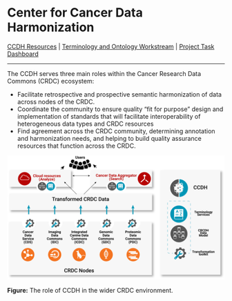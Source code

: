 # Center for Cancer Data Harmonization

[CCDH Resources](https://cancerdhc.github.io/ccdh-resources) | [Terminology and Ontology Workstream](https://cancerdhc.github.io/terminology/) | [Project Task Dashboard](https://cancerdhc.github.io/dashboard/)

----

The CCDH serves three main roles within the Cancer Research Data Commons (CRDC) ecosystem:
* Facilitate retrospective and prospective semantic harmonization of data across nodes of the CRDC.
* Coordinate the community to ensure quality “fit for purpose” design and implementation of standards that will facilitate interoperability of heterogeneous data types and CRDC resources
* Find agreement across the CRDC community, determining annotation and harmonization needs, and helping to build quality assurance resources that function across the CRDC.

![Data-flows-within-the-CCDH-project](./images/Data-flows-within-the-CCDH-project.png)

**Figure:** The role of CCDH in the wider CRDC environment.
